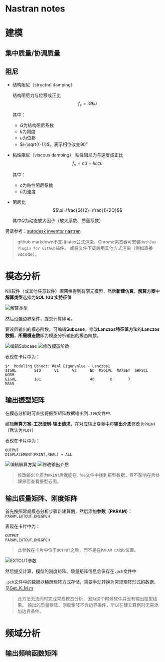 # Nastran notes

# 建模
## 集中质量/协调质量

## 阻尼

- 结构阻尼（structral damping）

    结构阻尼力与位移成正比
    $$f_s=iGku$$

    其中：
    - $G$为结构阻尼系数
    - $k$为刚度
    - $u$为位移
    - $i=\sqrt{(-1)}$，表示相位改变$90^\circ$

- 粘性阻尼（viscous damping）
    粘性阻尼力与速度成正比
    $$f_v=c\dot{u}=i\omega cu$$

    其中：
    - $c$为粘性阻尼系数
    - $\dot{u}$为速度
- 阻尼比
    $$\xi=\frac{G}{2}=\frac{1}{2Q}$$

    其中$Q$为动态放大因子（放大系数、质量系数）

另请参考：[autodesk inventor nastran](https://knowledge.autodesk.com/zh-hans/support/inventor-nastran/learn-explore/caas/CloudHelp/cloudhelp/2021/CHS/NINCAD-UsersGuide/files/GUID-A95DA0DE-C497-450F-B6AC-0C92F6E5DAEC-htm.html)

> github markdown不支持latex公式渲染，Chrome浏览器可安装`MathJax Plugin for Github`插件。
> 或将文件下载后用其他方式渲染（例如直接vscode）。

# 模态分析

NX软件（或其他任意软件）画网格得到有限元模型，然后**新建仿真**，**解算方案**中**解算类型**选择为**SOL 103 实特征值**

![解算类型](https://github.com/zhangyunwu/mechanics_notes/blob/main/images/%E8%A7%A3%E7%AE%97%E7%B1%BB%E5%9E%8B%E9%80%89%E6%8B%A9.png)

然后设置边界条件，提交计算即可。

要设置输出的模态阶数，可编辑**Subcase**，修改**Lanczos特征值方法**的**Lanczos数据**，**所需模态数**即为模态分析输出的模态阶数。

![编辑Subcase](https://github.com/zhangyunwu/mechanics_notes/blob/main/images/%E7%BC%96%E8%BE%91Subcase.png)
![修改模态阶数](https://github.com/zhangyunwu/mechanics_notes/blob/main/images/%E4%BF%AE%E6%94%B9%E6%A8%A1%E6%80%81%E9%98%B6%E6%95%B0.png)

表现在卡片中为：
```
$*  Modeling Object: Real Eigenvalue - Lanczos1
$IGRL        SID      V1      V2      ND  MSGLVL  MAXSET  SHFSCL    NORM
EIGRL        101                      40       0       7            MASS
```

## 输出振型矩阵

在模态分析时可直接将振型矩阵数据输出到`.f06`文件中:

编辑**解算方案**-**工况控制**-**输出请求**，在对应输出变量中将**输出介质**修改为`PRINT`（默认为`PLOT`）

表现在卡片中为：
```
OUTPUT
DISPLACEMENT(PRINT,REAL) = ALL
```

![编辑解算方案](https://github.com/zhangyunwu/mechanics_notes/blob/main/images/%E7%BC%96%E8%BE%91%E8%A7%A3%E7%AE%97%E6%96%B9%E6%A1%88.png)
![修改输出介质](https://github.com/zhangyunwu/mechanics_notes/blob/main/images/%E4%BF%AE%E6%94%B9%E8%BE%93%E5%87%BA%E4%BB%8B%E8%B4%A8.png)

> 修改输出介质为`PRINT`后就能在`.f06`文件中找到振型数据，且不影响在后处理界面查看振型云图。

## 输出质量矩阵、刚度矩阵

首先按照常规模态分析步骤新建算例，然后添加**参数（PARAM）**：`PARAM,EXTOUT,DMIGPCH` 

表现在卡片中为：
```
OUTPUT
PARAM,EXTOUT,DMIGPCH
```

> 此参数在卡片中位于`OUTPUT`之后，而不是在`PARAM CARDS`位置。

![EXTOUT参数](https://github.com/zhangyunwu/mechanics_notes/blob/main/images/EXTOUT%E5%8F%82%E6%95%B0%E8%AE%BE%E7%BD%AE.png)

然后提交计算，模型的刚度矩阵、质量矩阵信息会保存在`.pch`文件中

`.pch`文件中的数据以稀疏矩阵方式存储，需要手动转换为常规矩阵形式的数据，见[Get_K_M.m](https://github.com/zhangyunwu/mechanics_notes/blob/main/Get_K_M.m)

> 此方法无法同时完成常规模态分析，因为这个时候软件并没有输出振型结果。
> 输出的质量矩阵、刚度矩阵不含边界条件，所以在建立算例时无需添加边界条件。

# 频域分析

## 输出频响函数矩阵
